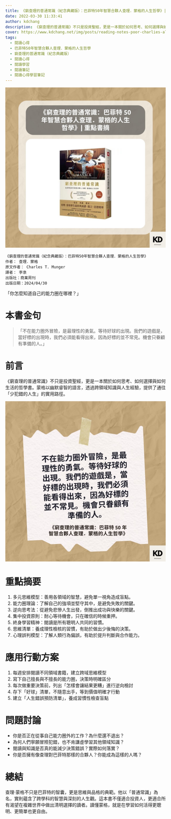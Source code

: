 ```yaml
---
title: 《窮查理的普通常識（紀念典藏版）：巴菲特50年智慧合夥人查理．蒙格的人生哲學》| 閱讀心得學習筆記
date: 2022-03-30 11:33:41
author: kdchang
description: 《窮查理的普通常識》不只是投資聖經，更是一本關於如何思考、如何選擇與如何生活的哲學書。蒙格以幽默睿智的語言，透過跨領域知識與人生經驗，提供了通往「少犯錯的人生」的實用路徑。
cover: https://www.kdchang.net/img/posts/reading-notes-poor-charlies-almanack-1.jpg
tags:
  - 閱讀心得
  - 巴菲特50年智慧合夥人查理．蒙格的人生哲學
  - 窮查理的普通常識（紀念典藏版）
  - 閱讀心得
  - 閱讀學習
  - 閱讀筆記
  - 閱讀心得學習筆記
---
```


![](img/posts/reading-notes-poor-charlies-almanack-1.jpg)

```
《窮查理的普通常識（紀念典藏版）：巴菲特50年智慧合夥人查理．蒙格的人生哲學》
作者： 查理．蒙格
原文作者： Charles T. Munger
譯者： 李彔
出版社：商業周刊
出版日期：2024/04/30
```

「你怎麼知道自己的能力圈在哪裡？」

# 本書金句

> 「不在能力圈外冒險，是最理性的勇氣。等待好球的出現。我們的遊戲是，當好標的出現時，我們必須能看得出來，因為好標的並不常見。機會只眷顧有準備的人。」

# 前言

《窮查理的普通常識》不只是投資聖經，更是一本關於如何思考、如何選擇與如何生活的哲學書。蒙格以幽默睿智的語言，透過跨領域知識與人生經驗，提供了通往「少犯錯的人生」的實用路徑。

![](img/posts/reading-notes-poor-charlies-almanack-2.jpg)

# 重點摘要

1. 多元思維模型：善用各領域的智慧，避免單一視角造成盲點。
2. 能力圈理論：了解自己的強項並堅守其中，是避免失敗的關鍵。
3. 逆向思考法：從避免悲慘人生出發，倒推出成功與快樂的關鍵。
4. 集中投資原則：耐心等待機會，只在確信的時候重押。
5. 終身學習精神：閱讀是所有聰明人共同的習慣。
6. 思維清單：養成理性檢核的習慣，有助於做出少後悔的決策。
7. 心理誤判模型：了解人類行為偏誤，有助於提升判斷與合作能力。

# 應用行動方案

1. 每週安排閱讀不同領域書籍，建立跨域思維模型
2. 寫下自己擅長與不擅長的能力圈，決策時明確區分
3. 每次做重要決策前，列出「怎樣會讓結果更糟」進行逆向檢討
4. 存下「好球」清單，不隨意出手，等到價值明確才行動
5. 建立「人生錯誤預防清單」，養成習慣性檢查盲點

# 問題討論

- 你是否正在從事自己能力圈外的工作？為什麼還不退出？
- 為何人們寧願冒險犯錯，也不肯謙虛學習其他領域知識？
- 閱讀與知識是否真的能減少決策錯誤？實際如何落實？
- 你是否擁有像查理對巴菲特那樣的合夥人？你能成為這樣的人嗎？

# 總結

查理‧蒙格不只是巴菲特的智囊，更是思維與品格的典範。他以「普通常識」為名，實則蘊含了跨學科的智慧與深刻的人生觀。這本書不僅適合投資人，更適合所有渴望在複雜世界中做出清明選擇的讀者。讀懂蒙格，就是在學習如何活得更聰明、更簡單也更自由。
